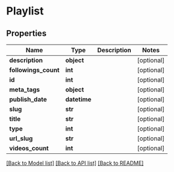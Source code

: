 # Playlist

## Properties
Name | Type | Description | Notes
------------ | ------------- | ------------- | -------------
**description** | **object** |  | [optional] 
**followings_count** | **int** |  | [optional] 
**id** | **int** |  | [optional] 
**meta_tags** | **object** |  | [optional] 
**publish_date** | **datetime** |  | [optional] 
**slug** | **str** |  | [optional] 
**title** | **str** |  | [optional] 
**type** | **int** |  | [optional] 
**url_slug** | **str** |  | [optional] 
**videos_count** | **int** |  | [optional] 

[[Back to Model list]](../README.md#documentation-for-models) [[Back to API list]](../README.md#documentation-for-api-endpoints) [[Back to README]](../README.md)

